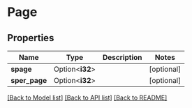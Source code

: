 # Page

## Properties

Name | Type | Description | Notes
------------ | ------------- | ------------- | -------------
**spage** | Option<**i32**> |  | [optional]
**sper_page** | Option<**i32**> |  | [optional]

[[Back to Model list]](../README.md#documentation-for-models) [[Back to API list]](../README.md#documentation-for-api-endpoints) [[Back to README]](../README.md)


